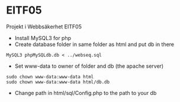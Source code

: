 # EITF05
Projekt i Webbsäkerhet EITF05

* Install MySQL3 for php
* Create database folder in same folder as html and put db in there
```
MySQL3 phpMySQLdb.db < ../webseq.sql
```
* Set www-data to owner of folder and db (the apache server)
```
sudo chown www-data:www-data html
sudo chown www-data:www-data html/db.db
```
* Change path in html/sql/Config.php to the path to your db
